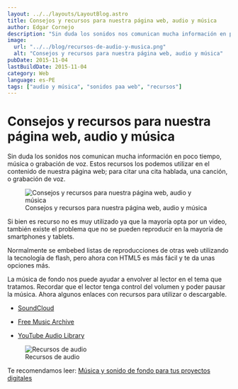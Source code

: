 ```yaml
---
layout: ../../layouts/LayoutBlog.astro
title: Consejos y recursos para nuestra página web, audio y música
author: Edgar Cornejo
description: "Sin duda los sonidos nos comunican mucha información en poco tiempo, música o grabación de voz. Estos recursos los podemos utilizar en el contenido de nuestra página web; para citar una cita hablada, una canción, o grabación de voz."
image:
  url: "../../blog/recursos-de-audio-y-musica.png"
  alt: "Consejos y recursos para nuestra página web, audio y música"
pubDate: 2015-11-04
lastBuildDate: 2015-11-04
category: Web
language: es-PE
tags: ["audio y música", "sonidos paa web", "recursos"]
---
```


# Consejos y recursos para nuestra página web, audio y música

Sin duda los sonidos nos comunican mucha información en poco tiempo, música o grabación de voz. Estos recursos los podemos utilizar en el contenido de nuestra página web; para citar una cita hablada, una canción, o grabación de voz.

<figure>
  <img src="../../blog/recursos-de-audio-y-musica.png" alt="Consejos y recursos para nuestra página web, audio y música"/>
  <figcaption>Consejos y recursos para nuestra página web, audio y música</figcaption>
</figure>

Si bien es recurso no es muy utilizado ya que la mayoría opta por un video, también existe el problema que no se pueden reproducir en la mayoría de smartphones y tablets.

Normalmente se embebed listas de reproducciones de otras web utilizando la tecnología de flash, pero ahora con HTML5 es más fácil y te da unas opciones más.

La música de fondo nos puede ayudar a envolver al lector en el tema que tratamos.
Recordar que el lector tenga control del volumen y poder pausar la música.
Ahora algunos enlaces con recursos para utilizar o descargable.

- <a href="https://soundcloud.com" title="SoundCloud" target="_blank">SoundCloud</a>

- <a href="http://freemusicarchive.org" title="Free Music Archive" target="_blank">Free Music Archive</a>

- <a href="https://www.youtube.com/audiolibrary/music" title="YouTube Audio Library" target="_blank">YouTube Audio Library</a>

<figure>
  <img src="../../blog/recursos-de-musica-y-audio.jpg" alt="Recursos de audio"/>
  <figcaption>Recursos de audio</figcaption>
</figure>

Te recomendamos leer: [Música y sonido de fondo para tus proyectos digitales](musica-y-sonido-de-fondo-para-tus-proyectos "Música y sonido de fondo para tus proyectos digitales")